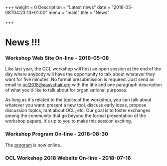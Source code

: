 +++
weight = 0
Description = "Latest news"
date = "2018-05-08T04:23:13+01:00"
menu = "main"
title = "News"

+++

# News !!!

### Workshop Web Site On-line  - 2018-05-08

Like last year, the OCL workshop will host an open session at the end of the day where anybody will have the opportunity to talk about whatever they want for five minutes. No formal presubmission is required. Just send an email to [ocl2018@easychair.org](mailto:ocl2018@easychair.org) with the title and one paragraph description of what you'd like to talk about for organisational purposes.

As long as it's related to the topics of the workshop, you can talk about whatever you want: present a new tool, discuss early ideas, propose discussion topics, rant about OCL, etc. Our goal is to foster exchanges among the community that go beyond the formal presentation of the workshop papers. It's up to you to make this session exciting.


### Workshop Program On-line - 2018-08-30

The [program](program.html) is now online.


### OCL Workshop 2018 Website On-line - 2018-07-16 


